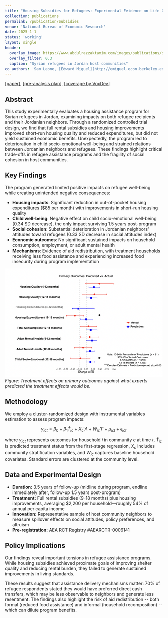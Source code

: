 ```yaml
---
title: "Housing Subsidies for Refugees: Experimental Evidence on Life Outcomes and Social Integration in Jordan"
collection: publications
permalink: /publication/Subsidies
venue: 'National Bureau of Economic Research'
date: 2025-1-1
status: 'working'
layout: single
header:
  overlay_image: https://www.abdulrazzaktamim.com/images/publications/subsidies-header.png
  overlay_filter: 0.3
  caption: "Syrian refugees in Jordan host communities"
co_authors: 'Sam Leone, [Edward Miguel](http://emiguel.econ.berkeley.edu/), [Bailey Palmer](https://baileypalmer.github.io/), [Sandra Rozo](https://www.sandrarozo.net/), [Emma Smith](https://sites.harvard.edu/emmasmith/), and [Sarah Stillman](https://cega.berkeley.edu/person/sarah-stillman/)'
---
```

[[paper](https://www.nber.org/papers/w33408?utm_campaign=ntwh)], [[pre-analysis plan](https://www.socialscienceregistry.org/trials/6141)], [[coverage by VoxDev](https://voxdev.org/topic/migration-urbanisation/refugee-housing-policy-learning-housing-subsidies-syrian-refugees)]




## Abstract

This study experimentally evaluates a housing assistance program for Syrian refugees in Jordan, examining impacts on both refugee recipients and their Jordanian neighbors. Through a randomized controlled trial design, we find that full rental subsidies and housing improvements improved short-run housing quality and reduced expenditures, but did not yield sustained economic benefits. Unexpectedly, the program led to deterioration in child socio-emotional well-being and strained relations between Jordanian neighbors and refugees. These findings highlight critical trade-offs in refugee assistance programs and the fragility of social cohesion in host communities.

## Key Findings

The program generated limited positive impacts on refugee well-being while creating unintended negative consequences:

- **Housing impacts**: Significant reduction in out-of-pocket housing expenditures ($85 per month) with improvements in short-run housing quality
- **Child well-being**: Negative effect on child socio-emotional well-being (0.34 SD decrease), the only impact surviving 1.5 years post-program
- **Social cohesion**: Substantial deterioration in Jordanian neighbors' attitudes toward refugees (0.33 SD decrease in social attitudes index)
- **Economic outcomes**: No significant sustained impacts on household consumption, employment, or adult mental health
- **Mechanisms**: Evidence of aid redistribution, with treatment households receiving less food assistance and experiencing increased food insecurity during program implementation


![Treatment Effect on Main Outcomes](/images/publications/subsidies-thumb.png)
*Figure: Treatment effects on primary outcomes against what experts predicted the treatment effects would be.*

## Methodology

We employ a cluster-randomized design with instrumental variables estimation to assess program impacts:

$$
y_{ict} = \beta_0 + \beta_1\widehat{T}_{ic} + X_c'\Lambda + W_{ic}'\Gamma + \mu_{ict} + \epsilon_{ict}
$$

where $y_{ict}$ represents outcomes for household $i$ in community $c$ at time $t$, $\hat{T}_{ic}$ is predicted treatment status from the first-stage regression, $X_c$ includes community stratification variables, and $W_{ic}$ captures baseline household covariates. Standard errors are clustered at the community level.


## Data and Experimental Design

- **Duration:** 3.5 years of follow-up (midline during program, endline immediately after, follow-up 1.5 years post-program)
- **Treatment:** Full rental subsidies (9-18 months) plus housing improvements, averaging $2,200 per household—roughly 54% of annual per capita income
- **Innovation:** Representative sample of host community neighbors to measure spillover effects on social attitudes, policy preferences, and altruism
- **Pre-registration:** AEA RCT Registry #AEARCTR-0006141

## Policy Implications

Our findings reveal important tensions in refugee assistance programs. While housing subsidies achieved proximate goals of improving shelter quality and reducing rental burden, they failed to generate sustained improvements in living standards. 

These results suggest that assistance delivery mechanisms matter: 70% of refugee respondents stated they would have preferred direct cash transfers, which may be less observable to neighbors and generate less resentment. The findings also highlight the risk of aid redistribution -- both formal (reduced food assistance) and informal (household recomposition) -- which can dilute program benefits.
